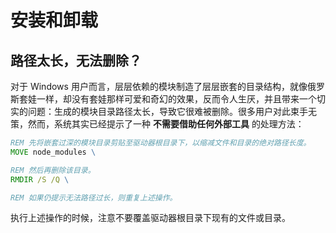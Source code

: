 #	安装和卸载

##	路径太长，无法删除？

对于 Windows 用户而言，层层依赖的模块制造了层层嵌套的目录结构，就像俄罗斯套娃一样，却没有套娃那样可爱和奇幻的效果，反而令人生厌，并且带来一个切实的问题：生成的模块目录路径太长，导致它很难被删除。很多用户对此束手无策，然而，系统其实已经提示了一种 **不需要借助任何外部工具** 的处理方法：

```cmd
REM 先将嵌套过深的模块目录剪贴至驱动器根目录下，以缩减文件和目录的绝对路径长度。
MOVE node_modules \

REM 然后再删除该目录。
RMDIR /S /Q \

REM 如果仍提示无法路径过长，则重复上述操作。
```

执行上述操作的时候，注意不要覆盖驱动器根目录下现有的文件或目录。
